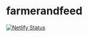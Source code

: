 # farmerandfeed

[![Netlify Status](https://api.netlify.com/api/v1/badges/44e38301-fc02-4c96-a4c3-75757bed5b9e/deploy-status)](https://app.netlify.com/sites/farmerandfeed/deploys)
